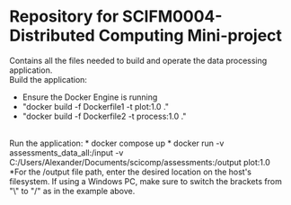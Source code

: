 # Repository for SCIFM0004- Distributed Computing Mini-project
Contains all the files needed to build and operate the data processing application. <br>
Build the application:
- Ensure the Docker Engine is running
- "docker build -f Dockerfile1 -t plot:1.0 ."
- "docker build -f Dockerfile2 -t process:1.0 ."
<br>
Run the application:
* docker compose up
* docker run -v assessments_data_all:/input -v C:/Users/Alexander/Documents/scicomp/assessments:/output plot:1.0
<br>
*For the /output file path, enter the desired location on the host's filesystem. If using a Windows PC, make sure to switch the brackets from "\" to "/" as in the example above.
